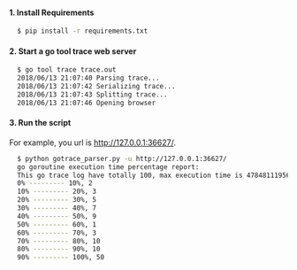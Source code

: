 #### 1. Install Requirements

```bash
  $ pip install -r requirements.txt
```

#### 2. Start a go tool trace web server

``` bash
  $ go tool trace trace.out
  2018/06/13 21:07:40 Parsing trace...
  2018/06/13 21:07:42 Serializing trace...
  2018/06/13 21:07:43 Splitting trace...
  2018/06/13 21:07:46 Opening browser
```

#### 3. Run the script
For example, you url is http://127.0.0.1:36627/.
```bash
  $ python gotrace_parser.py -u http://127.0.0.1:36627/
  go goroutine execution time percentage report:
  This go trace log have totally 100, max execution time is 47848111956 ns
  0% --------- 10%, 2
  10% --------- 20%, 3
  20% --------- 30%, 5
  30% --------- 40%, 7
  40% --------- 50%, 9
  50% --------- 60%, 1
  60% --------- 70%, 3
  70% --------- 80%, 10
  80% --------- 90%, 10
  90% --------- 100%, 50
```
